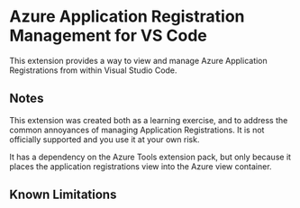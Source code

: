 # Azure Application Registration Management for VS Code
This extension provides a way to view and manage Azure Application Registrations from within Visual Studio Code.

## Notes
This extension was created both as a learning exercise, and to address the common annoyances of managing Application Registrations. It is not officially supported and you use it at your own risk.

It has a dependency on the Azure Tools extension pack, but only because it places the application registrations view into the Azure view container.

## Known Limitations

